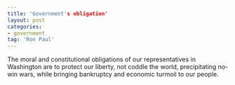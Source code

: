 ```yaml
---
title: 'Government's obligation'
layout: post
categories:
- government
tag: 'Ron Paul'
---
```


The moral and constitutional obligations of our representatives in Washington are to protect our liberty, not coddle the world, precipitating no-win wars, while bringing bankruptcy and economic turmoil to our people.